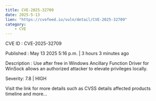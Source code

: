 ```yaml
---
title: CVE-2025-32709
date: 2025-5-13
lien: "https://cvefeed.io/vuln/detail/CVE-2025-32709"
category:
    - CVE
---
```


CVE ID : CVE-2025-32709

Published :  May 13
2025
5:16 p.m. | 3 hours
3 minutes ago

Description : Use after free in Windows Ancillary Function Driver for WinSock allows an authorized attacker to elevate privileges locally.

Severity: 7.8 | HIGH

Visit the link for more details
such as CVSS details
affected products
timeline
and more...
